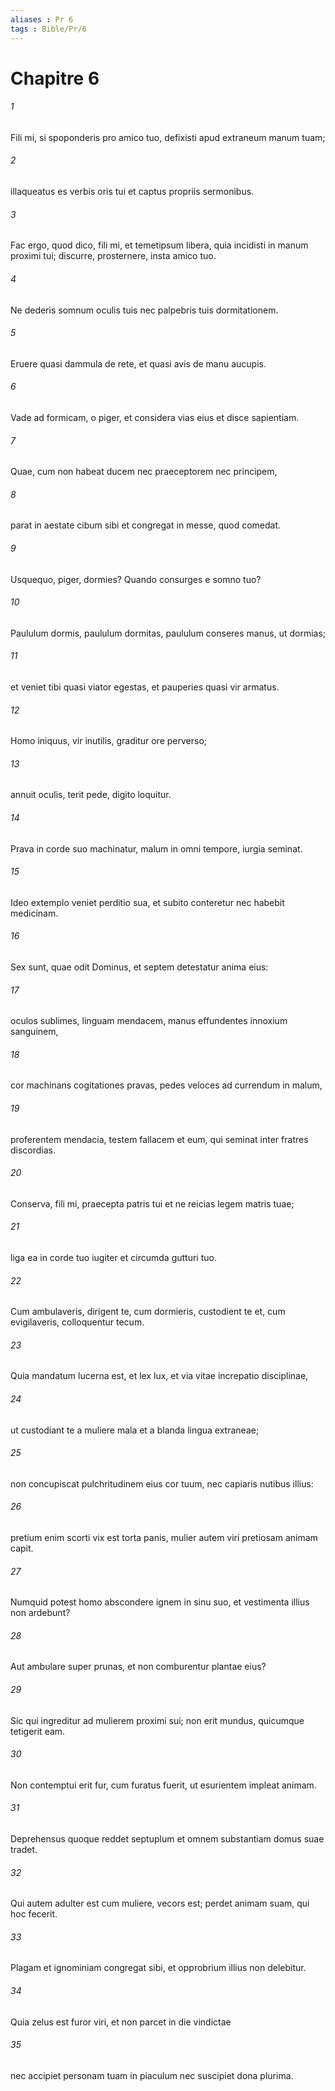 ```yaml
---
aliases : Pr 6
tags : Bible/Pr/6
---
```


# Chapitre 6

###### 1
Fili mi, si spoponderis pro amico tuo, defixisti apud extraneum manum tuam;
###### 2
illaqueatus es verbis oris tui et captus propriis sermonibus.
###### 3
Fac ergo, quod dico, fili mi, et temetipsum libera, quia incidisti in manum proximi tui; discurre, prosternere, insta amico tuo.
###### 4
Ne dederis somnum oculis tuis nec palpebris tuis dormitationem.
###### 5
Eruere quasi dammula de rete, et quasi avis de manu aucupis.
###### 6
Vade ad formicam, o piger, et considera vias eius et disce sapientiam.
###### 7
Quae, cum non habeat ducem nec praeceptorem nec principem,
###### 8
parat in aestate cibum sibi et congregat in messe, quod comedat.
###### 9
Usquequo, piger, dormies? Quando consurges e somno tuo?
###### 10
Paululum dormis, paululum dormitas, paululum conseres manus, ut dormias;
###### 11
et veniet tibi quasi viator egestas, et pauperies quasi vir armatus.
###### 12
Homo iniquus, vir inutilis, graditur ore perverso;
###### 13
annuit oculis, terit pede, digito loquitur.
###### 14
Prava in corde suo machinatur, malum in omni tempore, iurgia seminat.
###### 15
Ideo extemplo veniet perditio sua, et subito conteretur nec habebit medicinam.
###### 16
Sex sunt, quae odit Dominus, et septem detestatur anima eius:
###### 17
oculos sublimes, linguam mendacem, manus effundentes innoxium sanguinem,
###### 18
cor machinans cogitationes pravas, pedes veloces ad currendum in malum,
###### 19
proferentem mendacia, testem fallacem et eum, qui seminat inter fratres discordias.
###### 20
Conserva, fili mi, praecepta patris tui et ne reicias legem matris tuae;
###### 21
liga ea in corde tuo iugiter et circumda gutturi tuo.
###### 22
Cum ambulaveris, dirigent te, cum dormieris, custodient te et, cum evigilaveris, colloquentur tecum.
###### 23
Quia mandatum lucerna est, et lex lux, et via vitae increpatio disciplinae,
###### 24
ut custodiant te a muliere mala et a blanda lingua extraneae;
###### 25
non concupiscat pulchritudinem eius cor tuum, nec capiaris nutibus illius:
###### 26
pretium enim scorti vix est torta panis, mulier autem viri pretiosam animam capit.
###### 27
Numquid potest homo abscondere ignem in sinu suo, et vestimenta illius non ardebunt?
###### 28
Aut ambulare super prunas, et non comburentur plantae eius?
###### 29
Sic qui ingreditur ad mulierem proximi sui; non erit mundus, quicumque tetigerit eam.
###### 30
Non contemptui erit fur, cum furatus fuerit, ut esurientem impleat animam.
###### 31
Deprehensus quoque reddet septuplum et omnem substantiam domus suae tradet.
###### 32
Qui autem adulter est cum muliere, vecors est; perdet animam suam, qui hoc fecerit.
###### 33
Plagam et ignominiam congregat sibi, et opprobrium illius non delebitur.
###### 34
Quia zelus est furor viri, et non parcet in die vindictae
###### 35
nec accipiet personam tuam in piaculum nec suscipiet dona plurima.
